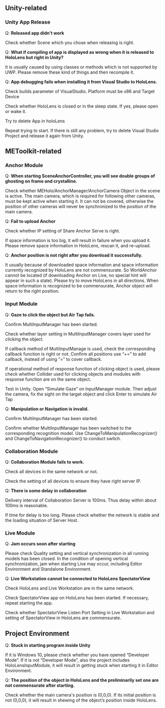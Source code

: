 ## Unity-related
### Unity App Release
Q: **Released app didn't work**

Check whether Scene which you chose when releasing is right.

Q: **What if compiling of app is displayed as wrong when it is released to HoloLens but right in Unity?**

It is usually caused by using classes or methods which is not supported by UWP. Please remove these kind of things and then recompile it.

Q: **App debugging fails when installing it from Visual Studio to HoloLens.**

Check builds parameter of VisualStudio. Platform must be x86 and Target Device

Check whether HoloLens is closed or in the sleep state. If yes, please open or wake it.

Try to delete App in holoLens

Repeat trying to start. If there is still any problem, try to delete Visual Studio Project and release it again from Unity.

## METoolkit-related
### Anchor Module
Q: **When starting SceneAnchorController, you will see double groups of ghosting on frame and crystalline.**

Check whether MEHolo/AnchorManager/AnchorCamera Object in the scene is active. The main camera, which is required for following other cameras, must be kept active when starting it. It can not be covered, otherwise the position of other cameras will never be synchronized to the position of the main camera.

Q: **Fail to upload Anchor**

Check whether IP setting of Share Anchor Serve is right.

If space information is too big, it will result in failure when you upload it. Please remove space information in HoloLens, rescan it, and re-upload.

Q: **Anchor position is not right after you download it successfully.**

It usually because of downloaded space information and space information currently recognized by HoloLens are not commensurate. So WorldAnchor cannot be located (if downloading Anchor on Live, no special hint will appear in such a state). Please try to move HoloLens in all directions. When space information is recognized to be commensurate, Anchor object will return to the right position.

### Input Module
Q: **Gaze to click the object but Air Tap fails.**

Confirm MultiInputManager has been started.

Check whether layer setting in MultiInputManager covers layer used for clicking the object.

If callback method of MultiInputManage is used, check the corresponding callback function is right or not. Confirm all positions use “+=” to add callback, instead of using “=” to cover callback.

If operational method of response function of clicking object is used, please check whether Collider used for clicking objects and modules with response function are on the same object.

Test in Unity. Open “Simulate Gaze” on InputManager module. Then adjust the camera, fix the sight on the target object and click Enter to simulate Air Tap

Q: **Manipulation or Navigation is invalid.**

Confirm MultiInputManager has been started.

Confirm whether MultiInputManager has been switched to the corresponding recognition model. Use ChangeToManipulationRecognizer() and ChangeToNavigationRecognizer() to conduct switch.

### Collaboration Module
Q: **Collaboration Module fails to work.**

Check all devices in the same network or not.

Check the setting of all devices to ensure they have right server IP.

Q: **There is some delay in collaboration**

Delivery interval of Collaboration Server is 100ms. Thus delay within about 100ms is reasonable.

If time for delay is too long. Please check whether the network is stable and the loading situation of Server Host.

### Live Module
Q: **Jam occurs soon after starting**

Please check Quality setting and vertical synchronization in all running models has been closed. In the condition of opening vertical synchronization, jam when starting Live may occur, including Editor Environment and Standalone Environment.

Q: **Live Workstation cannot be connected to HoloLens SpectatorView**

Check HoloLens and Live Workstation are in the same network.

Check SpectatorView app on HoloLens has been started. If necessary, repeat starting the app.

Check whether SpectatorView Listen Port Setting in Live Workstation and setting of SpectatorView in HoloLens are commensurate.

## Project Environment
Q: **Stuck in starting program inside Unity**

If it is Windows 10, please check whether you have opened “Developer Mode”. If it is not “Developer Mode”, also the project includes HoloLensInputModule, it will result in getting stuck when starting it in Editor Environment.

Q: **The position of the object in HoloLens and the preliminarily set one are not commensurate after starting.**

Check whether the main camera's position is (0,0,0). If its initial position is not (0,0,0), it will result in shewing of the object’s position inside HoloLens.



